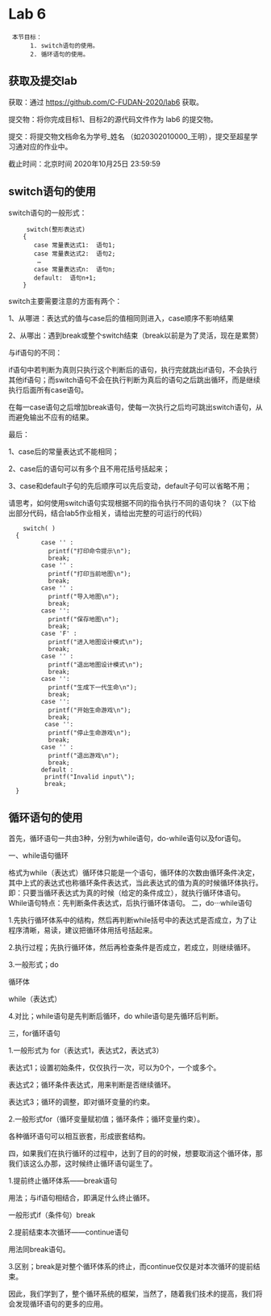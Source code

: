 Lab 6
=====

     本节目标：
          1. switch语句的使用。
          2. 循环语句的使用。
          
获取及提交lab
-------
获取：通过 https://github.com/C-FUDAN-2020/lab6 获取。

提交物：将你完成目标1、目标2的源代码文件作为 lab6 的提交物。

提交：将提交物文档命名为学号_姓名 （如20302010000_王明），提交至超星学习通对应的作业中。

截止时间：北京时间 2020年10月25日 23:59:59

switch语句的使用
-------
switch语句的一般形式：

         switch(整形表达式)
        { 
           case 常量表达式1:  语句1;
           case 常量表达式2:  语句2;
            … 
           case 常量表达式n:  语句n;
           default:  语句n+1;
        }
        
 switch主要需要注意的方面有两个：

1、从哪进：表达式的值与case后的值相同则进入，case顺序不影响结果

2、从哪出：遇到break或整个switch结束（break以前是为了灵活，现在是累赘）

与if语句的不同：

if语句中若判断为真则只执行这个判断后的语句，执行完就跳出if语句，不会执行其他if语句；而switch语句不会在执行判断为真后的语句之后跳出循环，而是继续执行后面所有case语句。

在每一case语句之后增加break语句，使每一次执行之后均可跳出switch语句，从而避免输出不应有的结果。

最后：

1、case后的常量表达式不能相同；

2、case后的语句可以有多个且不用花括号括起来；

3、case和default子句的先后顺序可以先后变动，default子句可以省略不用；


请思考，如何使用switch语句实现根据不同的指令执行不同的语句块？（以下给出部分代码，结合lab5作业相关，请给出完整的可运行的代码）
    
        switch( )
      {
             case '' :
               printf("打印命令提示\n");
               break;
             case '' :
               printf("打印当前地图\n");
               break;
             case '' :
               printf("导入地图\n");
               break;
             case '':
               printf("保存地图\n");
               break;
             case 'F' :
               printf("进入地图设计模式\n");
               break;
             case '' :
               printf("退出地图设计模式\n");
               break;
             case '':
               printf("生成下一代生命\n");
               break;
             case '':
               printf("开始生命游戏\n");
               break;
              case '':
               printf("停止生命游戏\n");
               break;
             case '' :
               printf("退出游戏\n");
               break;
             default :
              printf("Invalid input\");
              break;
      }       
    
循环语句的使用
-------
首先，循环语句一共由3种，分别为while语句，do-while语句以及for语句。

一、while语句循环

格式为while（表达式）循环体只能是一个语句，循环体的次数由循环条件决定，其中上式的表达式也称循环条件表达式，当此表达式的值为真的时候循环体执行。
即：只要当循环表达式为真的时候（给定的条件成立），就执行循环体语句。While语句特点：先判断条件表达式，后执行循环体语句。
二，do···while语句 

1.先执行循环体系中的结构，然后再判断while括号中的表达式是否成立，为了让程序清晰，易读，建议把循环体用括号括起来。

2.执行过程；先执行循环体，然后再检查条件是否成立，若成立，则继续循环。

3.一般形式；do

循环体

while（表达式）

4.对比；while语句是先判断后循环，do while语句是先循环后判断。

三，for循环语句

1.一般形式为 for（表达式1，表达式2，表达式3）

表达式1；设置初始条件，仅仅执行一次，可以为0个，一个或多个。

表达式2；循环条件表达式，用来判断是否继续循环。

表达式3；循环的调整，即对循环变量的约束。

2.一般形式for（循环变量赋初值；循环条件；循环变量约束）。

各种循环语句可以相互嵌套，形成嵌套结构。

四，如果我们在执行循环的过程中，达到了目的的时候，想要取消这个循环体，那我们该这么办那，这时候终止循环语句诞生了。

1.提前终止循环体系——break语句

用法；与if语句相结合，即满足什么终止循环。

一般形式if（条件句）break

2.提前结束本次循环——continue语句

用法同break语句。

3.区别；break是对整个循环体系的终止，而continue仅仅是对本次循环的提前结束。

因此，我们学到了，整个循环系统的框架，当然了，随着我们技术的提高，我们将会发现循环语句的更多的应用。
